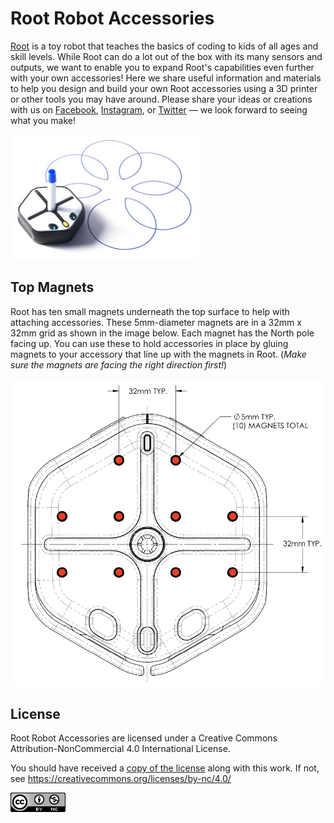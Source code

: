 # Root Robot Accessories

[Root](https://rootrobotics.com/) is a toy robot that teaches the basics of coding to kids of all ages and skill levels. While Root can do a lot out of the box with its many sensors and outputs, we want to enable you to expand Root's capabilities even further with your own accessories! Here we share useful information and materials to help you design and build your own Root accessories using a 3D printer or other tools you may have around. Please share your ideas or creations with us on [Facebook](https://www.facebook.com/codewithroot), [Instagram](https://www.instagram.com/codewithroot), or [Twitter](https://twitter.com/codewithroot) — we look forward to seeing what you make!

![Root Drawing](images/root-drawing.jpg)

## Top Magnets

Root has ten small magnets underneath the top surface to help with attaching accessories. These 5mm-diameter magnets are in a 32mm x 32mm grid as shown in the image below. Each magnet has the North pole facing up. You can use these to hold accessories in place by gluing magnets to your accessory that line up with the magnets in Root. (*Make sure the magnets are facing the right direction first!*)

![Top Magnet Positions](images/root-top-magnets.png)

## License

Root Robot Accessories are licensed under a Creative Commons Attribution-NonCommercial 4.0 International License.

You should have received a [copy of the license](LICENSE.txt) along with this work. If not, see <https://creativecommons.org/licenses/by-nc/4.0/>

[![CCBYNC40](images/CCBYNC40-88x31.png)](https://creativecommons.org/licenses/by-nc/4.0/)
